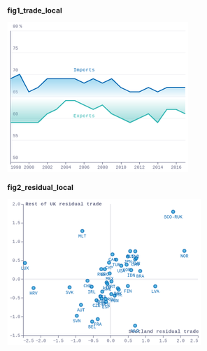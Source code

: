 ### fig1_trade_local
!["fig1_trade_local"](visualisation/fig1_trade_local.png "fig1_trade_local")

### fig2_residual_local
!["fig2_residual_local"](visualisation/fig2_residual_local.png "fig2_residual_local")

